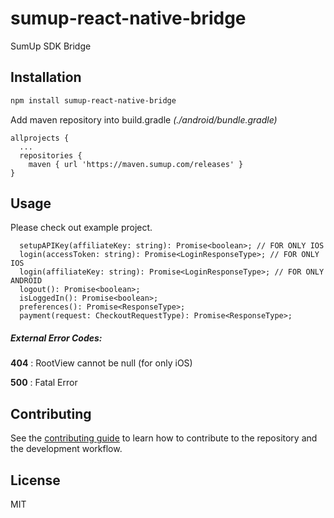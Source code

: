 # sumup-react-native-bridge

SumUp SDK Bridge

## Installation

```sh
npm install sumup-react-native-bridge
```

Add maven repository into build.gradle *(./android/bundle.gradle)*

```
allprojects {
  ...
  repositories {
    maven { url 'https://maven.sumup.com/releases' }
}
```

## Usage

Please check out example project.

```
  setupAPIKey(affiliateKey: string): Promise<boolean>; // FOR ONLY IOS
  login(accessToken: string): Promise<LoginResponseType>; // FOR ONLY IOS
  login(affiliateKey: string): Promise<LoginResponseType>; // FOR ONLY ANDROID
  logout(): Promise<boolean>;
  isLoggedIn(): Promise<boolean>;
  preferences(): Promise<ResponseType>;
  payment(request: CheckoutRequestType): Promise<ResponseType>;
```

##### External Error Codes: #####

**404**
: RootView cannot be null (for only iOS)

**500**
: Fatal Error

## Contributing

See the [contributing guide](CONTRIBUTING.md) to learn how to contribute to the repository and the development workflow.

## License

MIT
